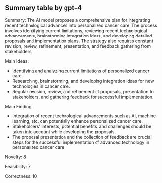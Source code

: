 ## Summary table by gpt-4
Summary: 
The AI model proposes a comprehensive plan for integrating recent technological advances into personalized cancer care. The process involves identifying current limitations, reviewing recent technological advancements, brainstorming integration ideas, and developing detailed proposals and implementation plans. The strategy also requires constant revision, review, refinement, presentation, and feedback gathering from stakeholders. 

Main Ideas: 
- Identifying and analyzing current limitations of personalized cancer care.
- Researching, brainstorming, and developing integration ideas for new technologies in cancer care.
- Regular revision, review, and refinement of proposals, presentation to stakeholders, and gathering feedback for successful implementation.

Main Finding: 
- Integration of recent technological advancements such as AI, machine learning, etc. can potentially enhance personalized cancer care.
- Stakeholders' interests, potential benefits, and challenges should be taken into account while developing the proposals.
- The proposal presentation and the collection of feedback are crucial steps for the successful implementation of advanced technology in personalized cancer care.

Novelty: 8

Feasibility: 7

Correctness: 10